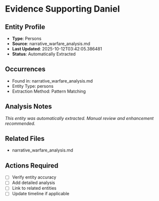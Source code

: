 # Evidence Supporting Daniel

## Entity Profile
- **Type**: Persons
- **Source**: narrative_warfare_analysis.md
- **Last Updated**: 2025-10-12T03:42:05.386481
- **Status**: Automatically Extracted

## Occurrences
- Found in: narrative_warfare_analysis.md
- Entity Type: persons
- Extraction Method: Pattern Matching

## Analysis Notes
*This entity was automatically extracted. Manual review and enhancement recommended.*

## Related Files
- narrative_warfare_analysis.md

## Actions Required
- [ ] Verify entity accuracy
- [ ] Add detailed analysis
- [ ] Link to related entities
- [ ] Update timeline if applicable
